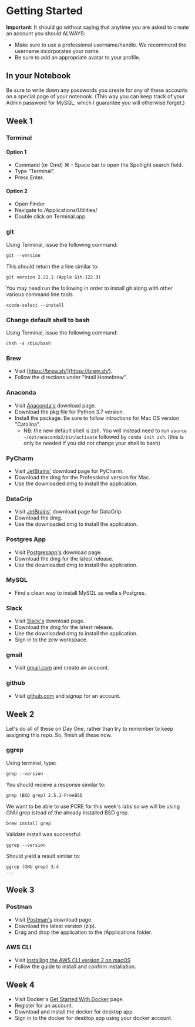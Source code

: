 # Getting Started


**Important**: It should go without saying that anytime you are asked to create an account you should ALWAYS:
* Make sure to use a professional username/handle. We recommend the username incorporates your name. 
* Be sure to add an appropriate avatar to your profile. 

## In your Notebook

Be sure to write down any passwords you create for any of these accounts on a special page of your notenook. (This way you can keep track of your Admin password for MySQL, which I guarantee you will otherwise forget.)
## Week 1


### Terminal

#### Option 1
* Command (or Cmd) ⌘ - Space bar to open the Spotlight search field. 
* Type "Terminal". 
* Press Enter.

#### Option 2 

* Open Finder
* Navigate to /Applications/Utilities/
* Double click on Terminal.app


### git

Using Terminal, issue the following command:
```
git --version
```

This should return the a line similar to:  
```
git version 2.21.1 (Apple Git-122.3)
```

You may need run the following in order to install git along with other various command line tools.
```
xcode-select --install
```


### Change default shell to bash

Using Terminal, issue the following command: 

```
chsh -s /bin/bash
```


### Brew

* Visit [https://brew.sh/](https://brew.sh/).
* Follow the directions under "Intall Homebrew".


### Anaconda

* Visit [Anaconda's](https://www.anaconda.com/distribution/) download page.
* Download the pkg file for Python 3.7 version.
* Install the package. Be sure to follow intructions for Mac OS version "Catalina".
  * NB: the new default shell is zsh. You will instead need to run `source ~/opt/anaconda3/bin/activate` followed by `conda init zsh`. (this is only be needed if you did not change your shell to bash)

### PyCharm

* Visit [JetBrains'](https://www.jetbrains.com/pycharm/) download page for PyCharm.
* Download the dmg for the Professional version for Mac.
* Use the downloaded dmg to install the application.


### DataGrip

* Visit [JetBrains'](https://www.jetbrains.com/datagrip/) download page for DataGrip.
* Download the dmg.
* Use the downloaded dmg to install the application.


### Postgres App

* Visit [Postgresapp's](https://postgresapp.com/downloads.html) download page.
* Download the dmg for the latest release.
* Use the downloaded dmg to install the application.

### MySQL

* Find a clean way to install MySQL as wella s Postgres.

### Slack

* Visit [Slack's](https://slack.com/downloads/mac) download page.
* Download the dmg for the latest release.
* Use the downloaded dmg to install the application.
* Sign in to the zcw workspace.


### gmail

* Visit [gmail.com](https://www.google.com/gmail/about/) and create an account.


### github

* Visit [github.com](https://github.com/) and signup for an account.  


## Week 2

Let's do all of these on Day One, rather than try to remember to keep assigning this repo. So, finish all these now.

### ggrep

Using terminal, type:
```
grep --version 
```

You should recieve a response similar to:
```
grep (BSD grep) 2.5.1-FreeBSD
```

We want to be able to use PCRE for this week's labs so we will be using GNU grep istead of the already installed BSD grep. 
```
brew install grep
```

Validate install was successful: 
```
ggrep --version
```
Should yield a result similar to:

```
ggrep (GNU grep) 3.4
...
```


## Week 3

### Postman

* Visit [Postman's](https://www.postman.com/downloads/) download page.
* Download the latest version (zip).
* Drag and drop the application to the /Applications folder.

### AWS CLI

* Visit [Installing the AWS CLI version 2 on macOS](https://docs.aws.amazon.com/cli/latest/userguide/install-cliv2-mac.html)
* Follow the guide to install and confirm installation.


## Week 4 

* Visit Docker's [Get Started With Docker](https://www.docker.com/get-started) page.
* Register for an account.
* Download and install the docker for desktop app.
* Sign in to the docker for desktop app using your docker account.

